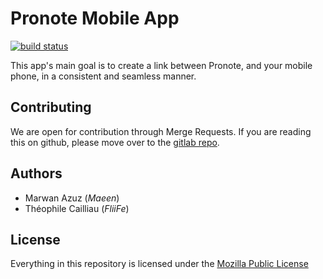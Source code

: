 # Pronote Mobile App

[![build status](https://gitlab.com/pronote-mobile-unofficial/pronote-mobile/badges/master/build.svg)](https://gitlab.com/pronote-mobile-unofficial/pronote-mobile/commits/master)

This app's main goal is to create a link between Pronote, and your mobile
phone, in a consistent and seamless manner.

## Contributing

We are open for contribution through Merge Requests.
If you are reading this on github, please move over
to the [gitlab repo](https://gitlab.com/pronote-mobile-unofficial/pronote-mobile/).

## Authors

-   Marwan Azuz (*Maeen*)
-   Théophile Cailliau (*FliiFe*)

## License

Everything in this repository is licensed under the [Mozilla Public License](LICENSE.MD)
